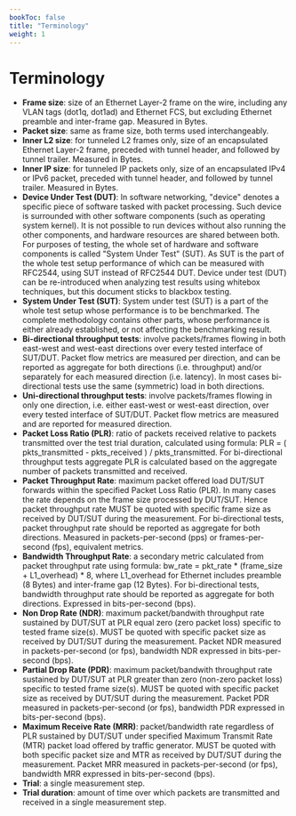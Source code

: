 ```yaml
---
bookToc: false
title: "Terminology"
weight: 1
---
```


# Terminology

- **Frame size**: size of an Ethernet Layer-2 frame on the wire, including
  any VLAN tags (dot1q, dot1ad) and Ethernet FCS, but excluding Ethernet
  preamble and inter-frame gap. Measured in Bytes.
- **Packet size**: same as frame size, both terms used interchangeably.
- **Inner L2 size**: for tunneled L2 frames only, size of an encapsulated
  Ethernet Layer-2 frame, preceded with tunnel header, and followed by
  tunnel trailer. Measured in Bytes.
- **Inner IP size**: for tunneled IP packets only, size of an encapsulated
  IPv4 or IPv6 packet, preceded with tunnel header, and followed by
  tunnel trailer. Measured in Bytes.
- **Device Under Test (DUT)**: In software networking, "device" denotes a
  specific piece of software tasked with packet processing. Such device
  is surrounded with other software components (such as operating system
  kernel). It is not possible to run devices without also running the
  other components, and hardware resources are shared between both. For
  purposes of testing, the whole set of hardware and software components
  is called "System Under Test" (SUT). As SUT is the part of the whole
  test setup performance of which can be measured with RFC2544, using
  SUT instead of RFC2544 DUT. Device under test
  (DUT) can be re-introduced when analyzing test results using whitebox
  techniques, but this document sticks to blackbox testing.
- **System Under Test (SUT)**: System under test (SUT) is a part of the
  whole test setup whose performance is to be benchmarked. The complete
  methodology contains other parts, whose performance is either already
  established, or not affecting the benchmarking result.
- **Bi-directional throughput tests**: involve packets/frames flowing in
  both east-west and west-east directions over every tested interface of
  SUT/DUT. Packet flow metrics are measured per direction, and can be
  reported as aggregate for both directions (i.e. throughput) and/or
  separately for each measured direction (i.e. latency). In most cases
  bi-directional tests use the same (symmetric) load in both directions.
- **Uni-directional throughput tests**: involve packets/frames flowing in
  only one direction, i.e. either east-west or west-east direction, over
  every tested interface of SUT/DUT. Packet flow metrics are measured
  and are reported for measured direction.
- **Packet Loss Ratio (PLR)**: ratio of packets received relative to packets
  transmitted over the test trial duration, calculated using formula:
  PLR = ( pkts_transmitted - pkts_received ) / pkts_transmitted.
  For bi-directional throughput tests aggregate PLR is calculated based
  on the aggregate number of packets transmitted and received.
- **Packet Throughput Rate**: maximum packet offered load DUT/SUT forwards
  within the specified Packet Loss Ratio (PLR). In many cases the rate
  depends on the frame size processed by DUT/SUT. Hence packet
  throughput rate MUST be quoted with specific frame size as received by
  DUT/SUT during the measurement. For bi-directional tests, packet
  throughput rate should be reported as aggregate for both directions.
  Measured in packets-per-second (pps) or frames-per-second (fps),
  equivalent metrics.
- **Bandwidth Throughput Rate**: a secondary metric calculated from packet
  throughput rate using formula: bw_rate = pkt_rate * (frame_size +
  L1_overhead) * 8, where L1_overhead for Ethernet includes preamble (8
  Bytes) and inter-frame gap (12 Bytes). For bi-directional tests,
  bandwidth throughput rate should be reported as aggregate for both
  directions. Expressed in bits-per-second (bps).
- **Non Drop Rate (NDR)**: maximum packet/bandwith throughput rate sustained
  by DUT/SUT at PLR equal zero (zero packet loss) specific to tested
  frame size(s). MUST be quoted with specific packet size as received by
  DUT/SUT during the measurement. Packet NDR measured in
  packets-per-second (or fps), bandwidth NDR expressed in
  bits-per-second (bps).
- **Partial Drop Rate (PDR)**: maximum packet/bandwith throughput rate
  sustained by DUT/SUT at PLR greater than zero (non-zero packet loss)
  specific to tested frame size(s). MUST be quoted with specific packet
  size as received by DUT/SUT during the measurement. Packet PDR
  measured in packets-per-second (or fps), bandwidth PDR expressed in
  bits-per-second (bps).
- **Maximum Receive Rate (MRR)**: packet/bandwidth rate regardless of PLR
  sustained by DUT/SUT under specified Maximum Transmit Rate (MTR)
  packet load offered by traffic generator. MUST be quoted with both
  specific packet size and MTR as received by DUT/SUT during the
  measurement. Packet MRR measured in packets-per-second (or fps),
  bandwidth MRR expressed in bits-per-second (bps).
- **Trial**: a single measurement step.
- **Trial duration**: amount of time over which packets are transmitted and
  received in a single measurement step.
